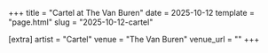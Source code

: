 +++
title = "Cartel at The Van Buren"
date = 2025-10-12
template = "page.html"
slug = "2025-10-12-cartel"

[extra]
artist = "Cartel"
venue = "The Van Buren"
venue_url = ""
+++
